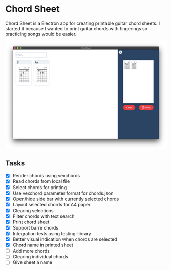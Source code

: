 # Chord Sheet

Chord Sheet is a Electron app for creating printable guitar chord sheets. I started it because I wanted to print guitar chords with fingerings so practicing songs would be easier.

![Screenshot of Chord sheet](screenshots/screenshot01.png?raw=true "Screenshot")

## Tasks

- [x] Render chords using vexchords
- [x] Read chords from local file
- [x] Select chords for printing
- [x] Use vexchord parameter format for chords.json
- [x] Open/hide side bar with currently selected chords
- [x] Layout selected chords for A4 paper
- [x] Clearing selections
- [x] Filter chords with text search
- [x] Print chord sheet
- [x] Support barre chords
- [x] Integration tests using testing-library
- [x] Better visual indication when chords are selected
- [x] Chord name in printed sheet
- [ ] Add more chords
- [ ] Clearing individual chords
- [ ] Give sheet a name
